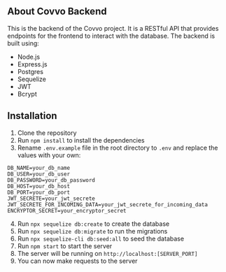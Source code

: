 ## About Covvo Backend

This is the backend of the Covvo project. It is a RESTful API that provides endpoints for the frontend to interact with the database. The backend is built using:
- Node.js
- Express.js
- Postgres
- Sequelize
- JWT
- Bcrypt

## Installation

1. Clone the repository
2. Run `npm install` to install the dependencies
3. Rename `.env.example` file in the root directory to `.env` and replace the values with your own:

```
DB_NAME=your_db_name
DB_USER=your_db_user
DB_PASSWORD=your_db_password
DB_HOST=your_db_host
DB_PORT=your_db_port
JWT_SECRETE=your_jwt_secrete
JWT_SECRETE_FOR_INCOMING_DATA=your_jwt_secrete_for_incoming_data
ENCRYPTOR_SECRET=your_encryptor_secret
```

4. Run `npx sequelize db:create` to create the database
5. Run `npx sequelize db:migrate` to run the migrations
6. Run `npx sequelize-cli db:seed:all` to seed the database
7. Run `npm start` to start the server
8. The server will be running on `http://localhost:[SERVER_PORT]`
9. You can now make requests to the server